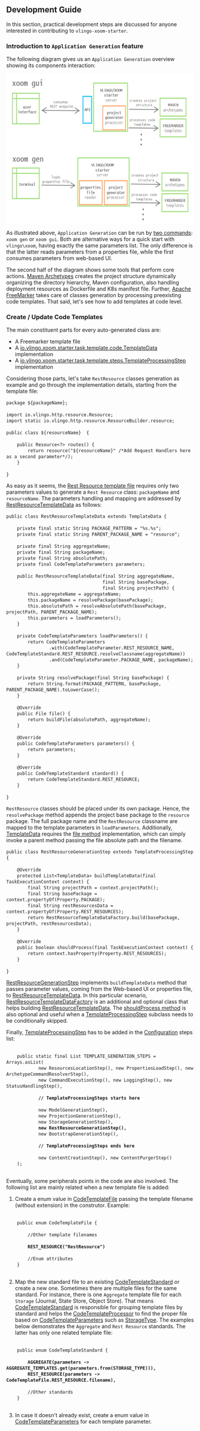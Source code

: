 ## Development Guide

In this section, practical development steps are discussed for anyone interested in contributing to `vlingo-xoom-starter`. 

### Introduction to `Application Generation` feature
     
The following diagram gives us an `Application Generation` overview showing its components interaction:

<p align="center">
    <img src="https://github.com/vlingo/vlingo-xoom-starter/blob/documentation/docs/raw-proj-gen-diagram.png" height="400" />
</p>

As illustrated above, `Application Generation` can be run by [two commands](https://github.com/vlingo/vlingo-xoom-starter/blob/documentation/README.md#application-generation): `xoom gen` or `xoom gui`. Both are alternative ways for a quick start with `vlingo\xoom`, having exactly the same parameters list. The only difference is that the latter reads parameters from a properties file, while the first consumes parameters from web-based UI.

The second half of the diagram shows some tools that perform core actions. [Maven Archetypes](https://maven.apache.org/guides/introduction/introduction-to-archetypes.html) creates the project structure dynamically organizing the directory hierarchy, Maven configuration, also handling  deployment resources as Dockerfile and K8s manifest file. Further, [Apache FreeMarker](https://freemarker.apache.org/) takes care of classes generation by processing preexisting code templates. That said, let's see how to add templates at code level.

### Create / Update Code Templates

The main constituent parts for every auto-generated class are: 
* A Freemarker template file
* A [io.vlingo.xoom.starter.task.template.code.TemplateData](https://github.com/vlingo/vlingo-xoom-starter/blob/master/src/main/java/io/vlingo/xoom/starter/task/template/code/TemplateData.java) implementation
* A [io.vlingo.xoom.starter.task.template.steps.TemplateProcessingStep](https://github.com/vlingo/vlingo-xoom-starter/blob/master/src/main/java/io/vlingo/xoom/starter/task/template/steps/TemplateProcessingStep.java) implementation

Considering those parts, let's take `RestResource` classes generation as example and go through the implementation details, starting from the template file:

```
package ${packageName};

import io.vlingo.http.resource.Resource;
import static io.vlingo.http.resource.ResourceBuilder.resource;

public class ${resourceName}  {

    public Resource<?> routes() {
        return resource("${resourceName}" /*Add Request Handlers here as a second parameter*/);
    }

}
```

As easy as it seems, the [Rest Resource template file](https://github.com/vlingo/vlingo-xoom-starter/blob/master/src/main/resources/codegen/RestResource.ftl) requires only two parameters values to generate a `Rest Resource` class: `packageName` and `resourceName`. The parameters handling and mapping are addressed by [RestResourceTemplateData](https://github.com/vlingo/vlingo-xoom-starter/blob/master/src/main/java/io/vlingo/xoom/starter/task/template/code/resource/RestResourceTemplateData.java) as follows:  

```
public class RestResourceTemplateData extends TemplateData {

    private final static String PACKAGE_PATTERN = "%s.%s";
    private final static String PARENT_PACKAGE_NAME = "resource";

    private final String aggregateName;
    private final String packageName;
    private final String absolutePath;
    private final CodeTemplateParameters parameters;

    public RestResourceTemplateData(final String aggregateName,
                                    final String basePackage,
                                    final String projectPath) {
        this.aggregateName = aggregateName;
        this.packageName = resolvePackage(basePackage);
        this.absolutePath = resolveAbsolutePath(basePackage, projectPath, PARENT_PACKAGE_NAME);
        this.parameters = loadParameters();
    }

    private CodeTemplateParameters loadParameters() {
        return CodeTemplateParameters
                .with(CodeTemplateParameter.REST_RESOURCE_NAME, CodeTemplateStandard.REST_RESOURCE.resolveClassname(aggregateName))
                .and(CodeTemplateParameter.PACKAGE_NAME, packageName);
    }

    private String resolvePackage(final String basePackage) {
        return String.format(PACKAGE_PATTERN, basePackage, PARENT_PACKAGE_NAME).toLowerCase();
    }

    @Override
    public File file() {
        return buildFile(absolutePath, aggregateName);
    }

    @Override
    public CodeTemplateParameters parameters() {
        return parameters;
    }

    @Override
    public CodeTemplateStandard standard() {
        return CodeTemplateStandard.REST_RESOURCE;
    }

}
```

`RestResource` classes should be placed under its own package. Hence, the `resolvePackage` method appends the project base package to the `resource` package. The full package name and the `RestResource` classname are mapped to the template parameters in `loadParameters`. Additionally, [TemplateData](https://github.com/vlingo/vlingo-xoom-starter/blob/master/src/main/java/io/vlingo/xoom/starter/task/template/code/TemplateData.java) requires the [file method](https://github.com/vlingo/vlingo-xoom-starter/blob/master/src/main/java/io/vlingo/xoom/starter/task/template/code/TemplateData.java#L19) implementation, which can simply invoke a parent method passing the file absolute path and the filename.

```
public class RestResourceGenerationStep extends TemplateProcessingStep {

    @Override
    protected List<TemplateData> buildTemplateData(final TaskExecutionContext context) {
        final String projectPath = context.projectPath();
        final String basePackage = context.propertyOf(Property.PACKAGE);
        final String restResourcesData = context.propertyOf(Property.REST_RESOURCES);
        return RestResourceTemplateDataFactory.build(basePackage, projectPath, restResourcesData);
    }

    @Override
    public boolean shouldProcess(final TaskExecutionContext context) {
        return context.hasProperty(Property.REST_RESOURCES);
    }

}
```

[RestResourceGenerationStep](https://github.com/vlingo/vlingo-xoom-starter/blob/master/src/main/java/io/vlingo/xoom/starter/task/template/steps/RestResourceGenerationStep.java) implements `buildTemplateData` method that passes parameter values, coming from the Web-based UI or properties file, to [RestResourceTemplateData](https://github.com/vlingo/vlingo-xoom-starter/blob/master/src/main/java/io/vlingo/xoom/starter/task/template/code/resource/RestResourceTemplateData.java). In this particular scenario, [RestResourceTemplateDataFactory](https://github.com/vlingo/vlingo-xoom-starter/blob/master/src/main/java/io/vlingo/xoom/starter/task/template/code/resource/RestResourceTemplateDataFactory.java)  is an additional and optional class that helps building [RestResourceTemplateData](https://github.com/vlingo/vlingo-xoom-starter/blob/master/src/main/java/io/vlingo/xoom/starter/task/template/code/resource/RestResourceTemplateData.java). The [shouldProcess method](https://github.com/vlingo/vlingo-xoom-starter/blob/master/src/main/java/io/vlingo/xoom/starter/task/steps/TaskExecutionStep.java#L16) is also optional and useful when a [TemplateProcessingStep](https://github.com/vlingo/vlingo-xoom-starter/blob/master/src/main/java/io/vlingo/xoom/starter/task/template/steps/TemplateProcessingStep.java) subclass needs to be conditionally skipped.


Finally, [TemplateProcessingStep](https://github.com/vlingo/vlingo-xoom-starter/blob/master/src/main/java/io/vlingo/xoom/starter/task/template/steps/TemplateProcessingStep.java) has to be added in the [Configuration](https://github.com/vlingo/vlingo-xoom-starter/blob/master/src/main/java/io/vlingo/xoom/starter/Configuration.java) steps list:

<pre>
<code>
    public static final List<TaskExecutionStep> TEMPLATE_GENERATION_STEPS = Arrays.asList(
            new ResourcesLocationStep(), new PropertiesLoadStep(), new ArchetypeCommandResolverStep(),
            new CommandExecutionStep(), new LoggingStep(), new StatusHandlingStep(),

            <strong>// TemplateProcessingSteps starts here</strong>

            new ModelGenerationStep(),
            new ProjectionGenerationStep(),
            new StorageGenerationStep(),
            <strong>new RestResourceGenerationStep(),</strong>
            new BootstrapGenerationStep(),

            <strong>// TemplateProcessingSteps ends here</strong>

            new ContentCreationStep(), new ContentPurgerStep()
    );
</code>
</pre>

Eventually, some peripherals points in the code are also involved. The following list are mainly related when a new template file is added:

1.  Create a enum value in [CodeTemplateFile](https://github.com/vlingo/vlingo-xoom-starter/blob/master/src/main/java/io/vlingo/xoom/starter/task/template/code/CodeTemplateFile.java) passing the template filename (without extension) in the construtor. Example:

<pre>
<code>
    public enum CodeTemplateFile {

        //Other template filenames

        <strong>REST_RESOURCE("RestResource")</strong>

        //Enum attributes
    }
</code>
</pre>

2. Map the new standard file to an existing [CodeTemplateStandard](https://github.com/vlingo/vlingo-xoom-starter/blob/master/src/main/java/io/vlingo/xoom/starter/task/template/code/CodeTemplateStandard.java) or create a new one. Sometimes there are multiple files for the same standard. For instance, there is one `Aggregate` template file for each `Storage` (Journal, State Store, Object Store). That means [CodeTemplateStandard](https://github.com/vlingo/vlingo-xoom-starter/blob/master/src/main/java/io/vlingo/xoom/starter/task/template/code/CodeTemplateStandard.java) is responsible for grouping template files by standard and helps the [CodeTemplateProcessor](https://github.com/vlingo/vlingo-xoom-starter/blob/master/src/main/java/io/vlingo/xoom/starter/task/template/code/CodeTemplateProcessor.java) to find the proper file based on [CodeTemplateParameters](https://github.com/vlingo/vlingo-xoom-starter/blob/master/src/main/java/io/vlingo/xoom/starter/task/template/code/CodeTemplateParameters.java) such as [StorageType](https://github.com/vlingo/vlingo-xoom-starter/blob/master/src/main/java/io/vlingo/xoom/starter/task/template/code/storage/StorageType.java). The examples below demonstrates the `Aggregate` and `Rest Resource` standards. The latter has only one related template file:

<pre>
<code>
    public enum CodeTemplateStandard {
        
        <strong>AGGREGATE(parameters -> AGGREGATE_TEMPLATES.get(parameters.from(STORAGE_TYPE))),</strong>
        <strong>REST_RESOURCE(parameters -> CodeTemplateFile.REST_RESOURCE.filename),</strong>

        //Other standards
    }
</code>
</pre>

3. In case it doesn't already exist, create a enum value in [CodeTemplateParameters](https://github.com/vlingo/vlingo-xoom-starter/blob/master/src/main/java/io/vlingo/xoom/starter/task/template/code/CodeTemplateParameters.java) for each template parameter.


